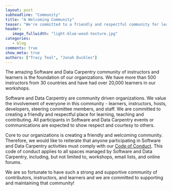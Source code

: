 ```yaml
---
layout: post
subheadline: "Community"
title: "A Welcoming Community"
teaser: "We're committed to a friendly and respectful community for learning, teaching and contributing"
header:
   image_fullwidth: "light-blue-wood-texture.jpg"
categories:
   - blog
comments: true
show_meta: true
authors: ["Tracy Teal", "Jonah Duckles"]
---
```


The amazing Software and Data Carpentry community of instructors and learners is
the foundation of our organizations. We have more than 500 instructors from 30
countries and have had over 20,000 learners in our workshops.

Software and Data Carpentry are community driven organizations. We value the
involvement of everyone in this community - learners, instructors, hosts,
developers, steering committee members, and staff. We are committed to creating
a friendly and respectful place for learning, teaching and contributing. All
participants in Software and Data Carpentry events or communications are
expected to show respect and courtesy to others.

Core to our organizations is creating a friendly and welcoming community.
Therefore, we would like to reiterate that anyone participating in Software and
Data Carpentry activities must comply with our [Code of Conduct](http://www.datacarpentry.org/code-of-conduct/). This code of
conduct applies to all spaces managed by Software and Data Carpentry, including,
but not limited to, workshops, email lists, and online forums.

We are so fortunate to have such a strong and supportive community of
contributors, instructors, and learners and we are committed to supporting and
maintaining that community!
